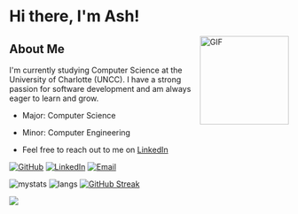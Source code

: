 # Hi there, I'm Ash!

<img align="right" alt="GIF" height="160px" src="https://media.discordapp.net/attachments/659492746502995979/1278481794097745960/maxwell-cat.gif?ex=66d0f674&is=66cfa4f4&hm=dcbd390725aca8b24aecbae3dd852eeab13f201e673c10212e3644105a311faa&=&width=720&height=482" />

## About Me

I'm currently studying Computer Science at the University of Charlotte (UNCC). I have a strong passion for software development and am always eager to learn and grow.

- Major: Computer Science
- Minor: Computer Engineering

- Feel free to reach out to me on [LinkedIn](https://www.linkedin.com/in/ashkan-zahabiuon/)

[![GitHub](https://img.shields.io/badge/Github-100000?style=for-the-badge&logo=github&logoColor=white)](https://github.com/MrScruffles/)
[![LinkedIn](https://img.shields.io/badge/LinkedIn-0077B5?style=for-the-badge&logo=linkedin&logoColor=white)](https://www.linkedin.com/in/ashkan-zahabiuon/)
[![Email](https://img.shields.io/badge/Email-D14836?style=for-the-badge&logo=gmail&logoColor=white)](mailto:contact@ashz.org)


![mystats](https://github-readme-stats.vercel.app/api?username=MrScruffles&theme=algolia&include_all_commits=true)
![langs](https://github-readme-stats.vercel.app/api/top-langs/?username=MrScruffles&layout=compact&theme=algolia)
[![GitHub Streak](https://github-readme-streak-stats.herokuapp.com?user=MrScruffles&theme=algolia)](https://git.io/streak-stats)


<!-- <img align="right" alt="GIF" height="170px" src="https://media.giphy.com/media/J5B1Y8QZnzXXbLQIBu/giphy.gif" /> -->

<!-- ### Apple Music Playing 🎧 -->

<!-- [![Apple Music](https://novatorem-kyzbk7wxl-bardiesel.vercel.app/api/spotify)](https://open.spotify.com/user/31doy22mvycwt43tx6ajtqe7tdtu) -->


<img src="https://imgur.com/rilHVxA.png"/>